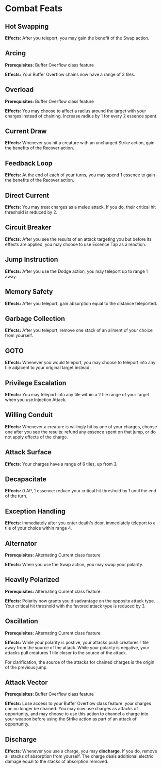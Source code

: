 # Combat Feats

## Hot Swapping

**Effects:** After you teleport, you may gain the benefit of the Swap action.

## Arcing

**Prerequisites:** Buffer Overflow class feature

**Effects:** Your Buffer Overflow chains now have a range of 3 tiles.

## Overload

**Prerequisites:** Buffer Overflow class feature

**Effects:** You may choose to affect a radius around the target with your charges instead of chaining. Increase radius by 1 for every 2 essence spent.

## Current Draw

**Effects:** Whenever you hit a creature with an uncharged Strike action, gain the benefits of the Recover action.

## Feedback Loop

**Effects:** At the end of each of your turns, you may spend 1 essence to gain the benefits of the Recover action.

## Direct Current

**Effects:** You may treat charges as a melee attack. If you do, their critical hit threshold is reduced by 2.

## Circuit Breaker

**Effects:** After you see the results of an attack targeting you but before its effects are applied, you may choose to use Essence Tap as a reaction.

## Jump Instruction

**Effects:** After you use the Dodge action, you may teleport up to range 1 away.

## Memory Safety

**Effects:** After you teleport, gain absorption equal to the distance teleported.

## Garbage Collection

**Effects:** After you teleport, remove one stack of an ailment of your choice from yourself.

## GOTO

**Effects:** Whenever you would teleport, you may choose to teleport into any tile adjacent to your original target instead.

## Privilege Escalation

**Effects:** You may teleport into any tile within a 2 tile range of your target when you use Injection Attack.

## Willing Conduit

**Effects:** Whenever a creature is willingly hit by one of your charges, choose one after you see the results: refund any essence spent on that jump, or do not apply effects of the charge.

## Attack Surface

**Effects:** Your charges have a range of 6 tiles, up from 3.

## Decapacitate

**Effects:** 0 AP, 1 essence: reduce your critical hit threshold by 1 until the end of the turn.

## Exception Handling

**Effects:** Immediately after you enter death's door, immediately teleport to a tile of your choice within range 4.

## Alternator

**Prerequisites:** Alternating Current class feature

**Effects:** When you use the Swap action, you may swap your polarity.

## Heavily Polarized

**Prerequisites:** Alternating Current class feature

**Effects:** Polarity now grants you disadvantage on the opposite attack type. Your critical hit threshold with the favored attack type is reduced by 3.

## Oscillation

**Prerequisites:** Alternating Current class feature

**Effects:** While your polarity is postive, your attacks push creatures 1 tile away from the source of the attack. While your polarity is negative, your attacks pull creatures 1 tile closer to the source of the attack.

For clarification, the source of the attacks for chained charges is the origin of the previous jump.

## Attack Vector

**Prerequisites:** Buffer Overflow class feature

**Effects:** Lose access to your Buffer Overflow class feature: your charges can no longer be chained. You may now use charges as attacks of opportunity, and may choose to use this action to channel a charge into your weapon before using the Strike action as part of an attack of opportunity.

## Discharge

**Effects:** Whenever you use a charge, you may **discharge**. If you do, remove all stacks of absorption from yourself. The charge deals additional electric damage equal to the stacks of absorption removed.
